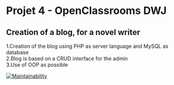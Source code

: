 # Projet 4 - OpenClassrooms DWJ


## Creation of a blog, for a novel writer
1.Creation of the blog using PHP as server language and MySQL as database  
2.Blog is based on a CRUD interface for the admin  
3.Use of OOP as possible  

[![Maintainability](https://api.codeclimate.com/v1/badges/eb49eda5916b28d8ebd0/maintainability)](https://codeclimate.com/github/TimSeg/projet4_blog_OC/maintainability)
